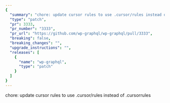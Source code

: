 ```yaml
---
{
  "summary": "chore: update cursor rules to use .cursor/rules instead of .cursorrules",
  "type": "patch",
  "pr": 3333,
  "pr_number": "3333",
  "pr_url": "https://github.com/wp-graphql/wp-graphql/pull/3333",
  "breaking": false,
  "breaking_changes": "",
  "upgrade_instructions": "",
  "releases": [
    {
      "name": "wp-graphql",
      "type": "patch"
    }
  ]
}
---
```


chore: update cursor rules to use .cursor/rules instead of .cursorrules